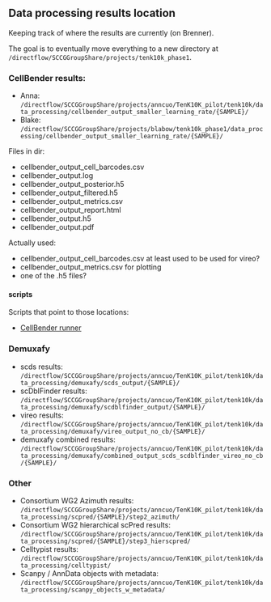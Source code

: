 ## Data processing results location

Keeping track of where the results are currently (on Brenner).

The goal is to eventually move everything to a new directory at ```/directflow/SCCGGroupShare/projects/tenk10k_phase1```.

### CellBender results:

  * Anna: ```/directflow/SCCGGroupShare/projects/anncuo/TenK10K_pilot/tenk10k/data_processing/cellbender_output_smaller_learning_rate/{SAMPLE}/```
  * Blake: ```/directflow/SCCGGroupShare/projects/blabow/tenk10k_phase1/data_processing/cellbender_output_smaller_learning_rate/{SAMPLE}/```

Files in dir:

* cellbender_output_cell_barcodes.csv
* cellbender_output.log
* cellbender_output_posterior.h5
* cellbender_output_filtered.h5
* cellbender_output_metrics.csv
* cellbender_output_report.html
* cellbender_output.h5
* cellbender_output.pdf

Actually used:

* cellbender_output_cell_barcodes.csv at least used to be used for vireo?
* cellbender_output_metrics.csv for plotting
* one of the .h5 files?

#### scripts

Scripts that point to those locations:

* [CellBender runner](CellBender/cellbender_runner.qsub)

### Demuxafy

* scds results: ```/directflow/SCCGGroupShare/projects/anncuo/TenK10K_pilot/tenk10k/data_processing/demuxafy/scds_output/{SAMPLE}/```
* scDblFinder results: ```/directflow/SCCGGroupShare/projects/anncuo/TenK10K_pilot/tenk10k/data_processing/demuxafy/scdblfinder_output/{SAMPLE}/```
* vireo results: ```/directflow/SCCGGroupShare/projects/anncuo/TenK10K_pilot/tenk10k/data_processing/demuxafy/vireo_output_no_cb/{SAMPLE}/```
* demuxafy combined results: ```/directflow/SCCGGroupShare/projects/anncuo/TenK10K_pilot/tenk10k/data_processing/demuxafy/combined_output_scds_scdblfinder_vireo_no_cb/{SAMPLE}/```

### Other

* Consortium WG2 Azimuth results: ```/directflow/SCCGGroupShare/projects/anncuo/TenK10K_pilot/tenk10k/data_processing/scpred/{SAMPLE}/step2_azimuth/```
* Consortium WG2 hierarchical scPred results: ```/directflow/SCCGGroupShare/projects/anncuo/TenK10K_pilot/tenk10k/data_processing/scpred/{SAMPLE}/step3_hierscpred/```
* Celltypist results: ```/directflow/SCCGGroupShare/projects/anncuo/TenK10K_pilot/tenk10k/data_processing/celltypist/```
* Scanpy / AnnData objects with metadata: ```/directflow/SCCGGroupShare/projects/anncuo/TenK10K_pilot/tenk10k/data_processing/scanpy_objects_w_metadata/```
